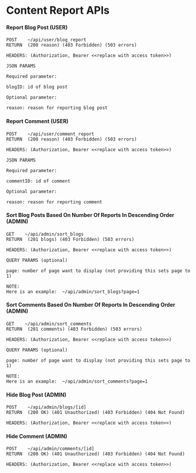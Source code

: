 # Content Report APIs

#### Report Blog Post (USER)

```
POST    ~/api/user/blog_report
RETURN  (200 reason) (403 Forbidden) (503 errors)

HEADERS: (Authorization, Bearer <<replace with access token>>)

JSON PARAMS

Required parameter:

blogID: id of blog post

Optional parameter:

reason: reason for reporting blog post

```
#### Report Comment (USER)

```
POST    ~/api/user/comment_report
RETURN  (200 reason) (403 Forbidden) (503 errors)

HEADERS: (Authorization, Bearer <<replace with access token>>)

JSON PARAMS

Required parameter:

commentID: id of comment

Optional parameter:

reason: reason for reporting comment

```
#### Sort Blog Posts Based On Number Of Reports In Descending Order (ADMIN)

```
GET    ~/api/admin/sort_blogs
RETURN  (201 blogs) (403 Forbidden) (503 errors)

HEADERS: (Authorization, Bearer <<replace with access token>>)

QUERY PARAMS (optional)

page: number of page want to display (not providing this sets page to 1)

NOTE:
Here is an example:  ~/api/admin/sort_blogs?page=1

```
#### Sort Comments Based On Number Of Reports In Descending Order (ADMIN)

```
GET    ~/api/admin/sort_comments
RETURN  (201 comments) (403 Forbidden) (503 errors)

HEADERS: (Authorization, Bearer <<replace with access token>>)

QUERY PARAMS (optional)

page: number of page want to display (not providing this sets page to 1)

NOTE:
Here is an example:  ~/api/admin/sort_comments?page=1

```
#### Hide Blog Post (ADMIN)

```
POST    ~/api/admin/blogs/[id]
RETURN  (200 OK) (401 Unauthorized) (403 Forbidden) (404 Not Found)

HEADERS: (Authorization, Bearer <<replace with access token>>)

```
#### Hide Comment (ADMIN)

```
POST    ~/api/admin/comments/[id]
RETURN  (200 OK) (401 Unauthorized) (403 Forbidden) (404 Not Found)

HEADERS: (Authorization, Bearer <<replace with access token>>)

```
